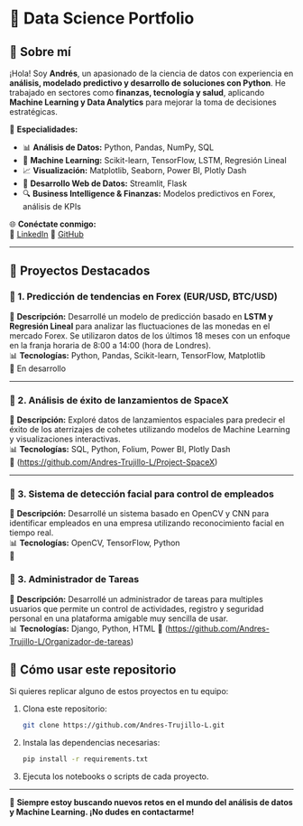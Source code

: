 # 🎯 Data Science Portfolio

## 📌 Sobre mí
¡Hola! Soy **Andrés**, un apasionado de la ciencia de datos con experiencia en **análisis, modelado predictivo y desarrollo de soluciones con Python**. He trabajado en sectores como **finanzas, tecnología y salud**, aplicando **Machine Learning y Data Analytics** para mejorar la toma de decisiones estratégicas.

📍 **Especialidades:**
- 📊 **Análisis de Datos:** Python, Pandas, NumPy, SQL
- 🤖 **Machine Learning:** Scikit-learn, TensorFlow, LSTM, Regresión Lineal
- 📈 **Visualización:** Matplotlib, Seaborn, Power BI, Plotly Dash
- 🚀 **Desarrollo Web de Datos:** Streamlit, Flask
- 🔍 **Business Intelligence & Finanzas:** Modelos predictivos en Forex, análisis de KPIs

🌐 **Conéctate conmigo:**  
🔗 [LinkedIn](https://www.linkedin.com/in/andres-trujillo-luzuriaga/)
🐍 [GitHub](https://github.com/Andres-Trujillo-L) 
 
---

## 📌 Proyectos Destacados

### 🚀 1. **Predicción de tendencias en Forex (EUR/USD, BTC/USD)**
📍 **Descripción:** Desarrollé un modelo de predicción basado en **LSTM y Regresión Lineal** para analizar las fluctuaciones de las monedas en el mercado Forex. Se utilizaron datos de los últimos 18 meses con un enfoque en la franja horaria de 8:00 a 14:00 (hora de Londres).  
📊 **Tecnologías:** Python, Pandas, Scikit-learn, TensorFlow, Matplotlib  
📌 En desarrollo  

---

### 🚀 2. **Análisis de éxito de lanzamientos de SpaceX**
📍 **Descripción:** Exploré datos de lanzamientos espaciales para predecir el éxito de los aterrizajes de cohetes utilizando modelos de Machine Learning y visualizaciones interactivas.  
📊 **Tecnologías:** SQL, Python, Folium, Power BI, Plotly Dash  
📌 (https://github.com/Andres-Trujillo-L/Project-SpaceX) 

---

### 🚀 3. **Sistema de detección facial para control de empleados**
📍 **Descripción:** Desarrollé un sistema basado en OpenCV y CNN para identificar empleados en una empresa utilizando reconocimiento facial en tiempo real.  
📊 **Tecnologías:** OpenCV, TensorFlow, Python  
📌  

### 🚀 3. **Administrador de Tareas**
📍 **Descripción:** Desarrollé un administrador de tareas para multiples usuarios que permite un control de actividades, registro y seguridad personal en una plataforma amigable muy sencilla de usar.  
📊 **Tecnologías:** Django, Python, HTML
📌 (https://github.com/Andres-Trujillo-L/Organizador-de-tareas)

## 📌 Cómo usar este repositorio
Si quieres replicar alguno de estos proyectos en tu equipo:
1. Clona este repositorio:
   ```bash
   git clone https://github.com/Andres-Trujillo-L.git
   ```
2. Instala las dependencias necesarias:
   ```bash
   pip install -r requirements.txt
   ```
3. Ejecuta los notebooks o scripts de cada proyecto.

---

🎯 **Siempre estoy buscando nuevos retos en el mundo del análisis de datos y Machine Learning. ¡No dudes en contactarme!**
